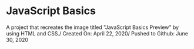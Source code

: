 # JavaScript Basics
A project that recreates the image titled "JavaScript Basics Preview" by using HTML and CSS./
Created On: April 22, 2020/
Pushed to Github: June 30, 2020